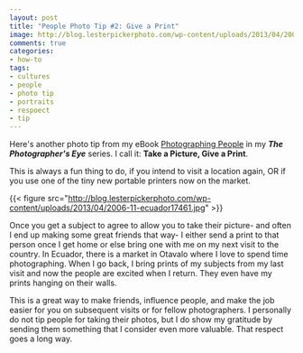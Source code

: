 ```yaml
---
layout: post
title: "People Photo Tip #2: Give a Print"
image: http://blog.lesterpickerphoto.com/wp-content/uploads/2013/04/2006-11-ecuador17461.jpg
comments: true
categories:
- how-to
tags:
- cultures
- people
- photo tip
- portraits
- respoect
- tip
---
```

Here's another photo tip from my eBook [Photographing People](http://shop.lesterpickerphoto.com/) in my <em><strong>The Photographer's Eye</strong></em> series. I call it: <strong>Take a Picture, Give a Print</strong>.

This is always a fun thing to do, if you intend to visit a location again, OR if you use one of the tiny new portable printers now on the market.

{{< figure src="http://blog.lesterpickerphoto.com/wp-content/uploads/2013/04/2006-11-ecuador17461.jpg" >}}

Once you get a subject to agree to allow you to take their picture- and often I end up making some great friends that way- I either send a print to that person once I get home or else bring one with me on my next visit to the country. In Ecuador, there is a market in Otavalo where I love to spend time photographing. When I go back, I bring prints of my subjects from my last visit and now the people are excited when I return. They even have my prints hanging on their walls.

This is a great way to make friends, influence people, and make the job easier for you on subsequent visits or for fellow photographers. I personally do not tip people for taking their photos, but I do show my gratitude by sending them something that I consider even more valuable. That respect goes a long way.

 

 

 